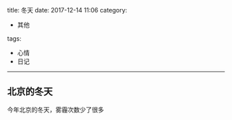 title: 冬天
date: 2017-12-14 11:06
category:

- 其他

tags:

- 心情
- 日记

------

## 北京的冬天

今年北京的冬天，雾霾次数少了很多
